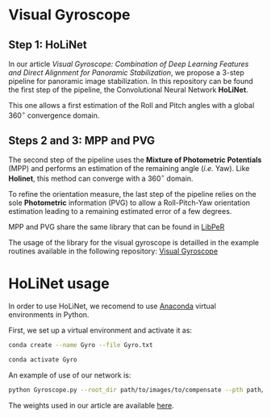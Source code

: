 # Visual Gyroscope
## Step 1: HoLiNet

In our article *Visual Gyroscope: Combination of Deep Learning Features and Direct Alignment for Panoramic Stabilization*, we propose a 3-step pipeline for panoramic image stabilization. In this repository can be found the first step of the pipeline, the Convolutional Neural Network **HoLiNet**.

This one allows a first estimation of the Roll and Pitch angles with a global $360^{\circ}$ convergence domain.

## Steps 2 and 3: MPP and PVG

The second step of the pipeline uses the **Mixture of Photometric Potentials** (MPP) and performs an estimation of the remaining angle (*i.e.* Yaw). Like **Holinet**, this method can converge with a $360^{\circ}$ domain.

To refine the orientation measure, the last step of the pipeline relies on the sole **Photometric** information (PVG) to allow a Roll-Pitch-Yaw orientation estimation leading to a remaining estimated error of a few degrees. 

MPP and PVG share the same library that can be found in [LibPeR](https://github.com/PerceptionRobotique/libPeR_base)

The usage of the library for the visual gyroscope is detailled in the example routines available in the following repository: [Visual Gyroscope](https://github.com/PerceptionRobotique/VisualGyroscope) 

# HoLiNet usage

In order to use HoLiNet, we recomend to use [Anaconda](https://anaconda.org) virtual environments in Python.

First, we set up a virtual environment and activate it as:
```bash
conda create --name Gyro --file Gyro.txt

conda activate Gyro
```

An example of use of our network is:
```bash
python Gyroscope.py --root_dir path/to/images/to/compensate --pth path/to/network/weights  
```

The weights used in our article are available [here](https://drive.google.com/drive/folders/1hhXkx2x0dEZbxGYl1Mr3rwGWDuEYodmu?usp=sharing).
